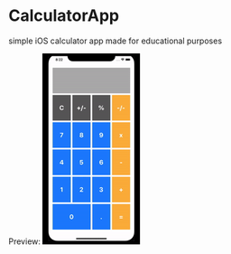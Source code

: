 # CalculatorApp
simple  iOS calculator app made for educational purposes

Preview:
![Alt Text](https://github.com/durbaezgomez/CalculatorApp/blob/master/preview_gif.gif)
